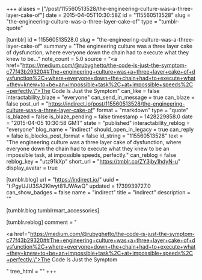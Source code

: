 +++
aliases = ["/post/115560513528/the-engineering-culture-was-a-three-layer-cake-of"]
date = 2015-04-05T10:30:58Z
id = "115560513528"
slug = "the-engineering-culture-was-a-three-layer-cake-of"
type = "tumblr-quote"

[tumblr]
id = 115560513528.0
slug = "the-engineering-culture-was-a-three-layer-cake-of"
summary = "The engineering culture was a three layer cake of dysfunction, where everyone down the chain had to execute what they knew to be..."
note_count = 5.0
source = "<a href=\"https://medium.com/@rubyghetto/the-code-is-just-the-symptom-c77f43b29320##The+engineering+culture+was+a+three+layer+cake+of+dysfunction%2C+where+everyone+down+the+chain+had+to+execute+what+they+knew+to+be+an+impossible+task%2C+at+impossible+speeds%2C+perfectly.\">The Code Is Just the Symptom</a>"
can_like = false
interactability_blaze = "everyone"
can_send_in_message = true
can_blaze = false
post_url = "https://indirect.io/post/115560513528/the-engineering-culture-was-a-three-layer-cake-of"
format = "markdown"
type = "quote"
is_blazed = false
is_blaze_pending = false
timestamp = 1428229858.0
date = "2015-04-05 10:30:58 GMT"
state = "published"
interactability_reblog = "everyone"
blog_name = "indirect"
should_open_in_legacy = true
can_reply = false
is_blocks_post_format = false
id_string = "115560513528"
text = "The engineering culture was a three layer cake of dysfunction, where everyone down the chain had to execute what they knew to be an impossible task, at impossible speeds, perfectly."
can_reblog = false
reblog_key = "utz91kXp"
short_url = "https://tmblr.co/ZY3jby1hdyN-u"
display_avatar = true

[tumblr.blog]
url = "https://indirect.io/"
uuid = "t:PgyUJU3SA2Klwyt81UWAwQ"
updated = 1739939727.0
can_show_badges = false
name = "indirect"
title = "indirect"
description = ""

[tumblr.blog.tumblrmart_accessories]

[tumblr.reblog]
comment = "<p><a href=\"https://medium.com/@rubyghetto/the-code-is-just-the-symptom-c77f43b29320##The+engineering+culture+was+a+three+layer+cake+of+dysfunction%2C+where+everyone+down+the+chain+had+to+execute+what+they+knew+to+be+an+impossible+task%2C+at+impossible+speeds%2C+perfectly.\">The Code Is Just the Symptom</a></p>"
tree_html = ""
+++
